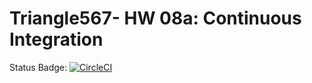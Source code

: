 # Triangle567- HW 08a: Continuous Integration
Status Badge: [![CircleCI](https://dl.circleci.com/status-badge/img/gh/ryry91021/Triangle567/tree/main.svg?style=svg)](https://dl.circleci.com/status-badge/redirect/gh/ryry91021/Triangle567/tree/main)
